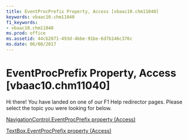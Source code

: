 ```yaml
---
title: EventProcPrefix Property, Access [vbaac10.chm11040]
keywords: vbaac10.chm11040
f1_keywords:
- vbaac10.chm11040
ms.prod: office
ms.assetid: 44cb2871-493d-4bbe-91be-6d7b146c376c
ms.date: 06/08/2017
---
```



# EventProcPrefix Property, Access [vbaac10.chm11040]

Hi there! You have landed on one of our F1 Help redirector pages. Please select the topic you were looking for below.

[NavigationControl.EventProcPrefix property (Access)](http://msdn.microsoft.com/library/d59c7baf-7614-821b-92ce-582d6f90441c%28Office.15%29.aspx)

[TextBox.EventProcPrefix property (Access)](http://msdn.microsoft.com/library/a8cd7cdc-605b-473c-95b1-9d1736e0ec96%28Office.15%29.aspx)


